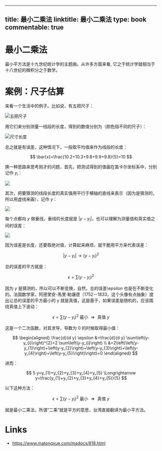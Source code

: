 
---
title: 最小二乘法
linktitle: 最小二乘法
type: book
commentable: true
---

# 最小二乘法

最小平方法是十九世纪统计学的主题曲。从许多方面来看, 它之于统计学就相当于十八世纪的微积分之于数学。

# 案例：尺子估算

来看一个生活中的例子。比如说，有五把尺子：

![五把尺子](https://s1.ax1x.com/2020/10/11/0cJbvV.png)

用它们来分别测量一线段的长度，得到的数值分别为（颜色指不同的尺子）：

![尺寸长度](https://s1.ax1x.com/2020/10/11/0cJXbF.png)

总之就是有误差，这种情况下，一般取平均值来作为线段的长度：

$$
\bar{x}=\frac{10.2+10.3+9.8+9.9+9.8}{5}=10
$$

换一种思路来思考刚才的问题，首先，把测试得到的值画在笛卡尔坐标系中，分别记作 $y_i$：

![](https://s1.ax1x.com/2020/10/11/0cYe5d.png)

其次，把要猜测的线段长度的真实值用平行于横轴的直线来表示（因为是猜测的，所以用虚线来画），记作 $y$：

![](https://s1.ax1x.com/2020/10/11/0cYnPA.png)

每个点都向 $y$ 做垂线，垂线的长度就是 $|y-y_i|$，也可以理解为测量值和真实值之间的误差：

![](https://s1.ax1x.com/2020/10/11/0cY3qS.png)

因为误差是长度，还要取绝对值，计算起来麻烦，就干脆用平方来代表误差：

$$
\left|y-y_{i}\right| \rightarrow\left(y-y_{i}\right)^{2}
$$

总的误差的平方就是：

$$
\epsilon=\sum\left(y-y_{i}\right)^{2}
$$

因为 $y$ 是猜测的，所以可以不断变换，自然，总的误差\epsilon 也是在不断变化的。法国数学家，阿德里安-馬里·勒讓德（1752－1833，这个头像有点抽象）提出让总的误差的平方最小的 y 就是真值，这是基于，如果误差是随机的，应该围绕真值上下波动：

$$
\epsilon=\sum\left(y-y_{i}\right)^{2} \text { 最小 } \Longrightarrow \text { 真值 } y
$$

这是一个二次函数，对其求导，导数为 0 的时候取得最小值：

$$
\begin{aligned}
\frac{d}{d y} \epsilon &=\frac{d}{d y} \sum\left(y-y_{i}\right)^{2}=2 \sum\left(y-y_{i}\right) \\
&=2\left(\left(y-y_{1}\right)+\left(y-y_{2}\right)+\left(y-y_{3}\right)+\left(y-y_{4}\right)+\left(y-y_{5}\right)\right)=0
\end{aligned}
$$

进而：

$$
5 y=y_{1}+y_{2}+y_{3}+y_{4}+y_{5} \Longrightarrow y=\frac{y_{1}+y_{2}+y_{3}+y_{4}+y_{5}}{5}
$$

以下这种方法：

$$
\epsilon=\sum\left(y-y_{i}\right)^{2} \text { 最小 } \Longrightarrow \text { 真值 } y
$$

就是最小二乘法，所谓“二乘”就是平方的意思，台湾直接翻译为最小平方法。

# Links

- https://www.matongxue.com/madocs/818.html

    